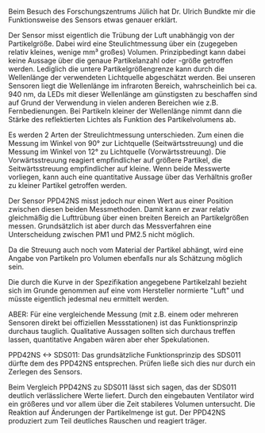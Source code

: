 Beim Besuch des Forschungszentrums Jülich hat Dr. Ulrich Bundkte mir die Funktionsweise des Sensors etwas genauer erklärt.

Der Sensor misst eigentlich die Trübung der Luft unabhängig von der Partikelgröße. Dabei wird eine Steulichtmessung über ein (zugegeben relativ kleines, wenige mm³ großes) Volumen. Prinzipbedingt kann dabei keine Aussage über die genaue Partikelanzahl oder -größe getroffen werden. Lediglich die untere Partikelgrößengrenze kann durch die Wellenlänge der verwendeten Lichtquelle abgeschätzt werden. Bei unseren Sensoren liegt die Wellenlänge im infraroten Bereich, wahrscheinlich bei ca. 940 nm, da LEDs mit dieser Wellenlänge am günstigsten zu beschaffen sind auf Grund der Verwendung in vielen anderen Bereichen wie z.B. Fernbedienungen. Bei Partikeln kleiner der Wellenlänge nimmt dann die Stärke des reflektierten Lichtes als Funktion des Partikelvolumens ab.

Es werden 2 Arten der Streulichtmessung unterschieden. Zum einen die Messung im Winkel von 90° zur Lichtquelle (Seitwärtsstreuung) und die Messung im Winkel von 12° zu Lichtquelle (Vorwärtsstreuung). Die Vorwärtsstreuung reagiert empfindlicher auf größere Partikel, die Seitwärtsstreuung empfindlicher auf kleine. Wenn beide Messwerte vorliegen, kann auch eine quantitative Aussage über das Verhältnis großer zu kleiner Partikel getroffen werden.

Der Sensor PPD42NS misst jedoch nur einen Wert aus einer Position zwischen diesen beiden Messmethoden. Damit kann er zwar relativ gleichmäßig die Lufttrübung über einen breiten Bereich an Partikelgrößen messen. Grundsätzlich ist aber durch das Messverfahren eine Unterscheidung zwischen PM1 und PM2.5 nicht möglich.

Da die Streuung auch noch vom Material der Partikel abhängt, wird eine Angabe von Partikeln pro Volumen ebenfalls nur als Schätzung möglich sein.

Die durch die Kurve in der Spezifikation angegebene Partikelzahl  bezieht sich im Grunde genommen auf eine vom Hersteller normierte "Luft" und müsste eigentlich jedesmal neu ermittelt werden.

ABER: Für eine vergleichende Messung (mit z.B. einem oder mehreren Sensoren direkt bei offiziellen Messstationen) ist das Funktionsprinzip durchaus tauglich. Qualitative Aussagen sollten sich durchaus treffen lassen, quantitative Angaben wären aber eher Spekulationen.

PPD42NS <-> SDS011:
Das grundsätzliche Funktionsprinzip des SDS011 dürfte dem des PPD42NS entsprechen. Prüfen ließe sich dies nur durch ein Zerlegen des Sensors.

Beim Vergleich PPD42NS zu SDS011 lässt sich sagen, das der SDS011 deutlich verlässlichere Werte liefert. Durch den eingebauten Ventilator wird ein größeres und vor allem über die Zeit stabileres Volumen untersucht. Die Reaktion auf Änderungen der Partikelmenge ist gut. Der PPD42NS produziert zum Teil deutliches Rauschen und reagiert träger.
